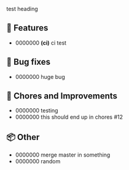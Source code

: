test heading

## :rocket: Features

- 0000000 **(ci)** ci test

## :bug: Bug fixes

- 0000000 huge bug

## :wrench: Chores and Improvements

- 0000000 testing
- 0000000 this should end up in chores #12

## :package: Other

- 0000000 merge master in something
- 0000000 random
